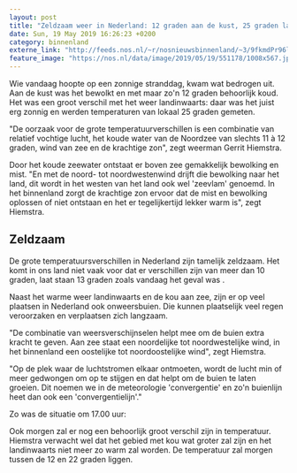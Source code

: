 ```yaml
---
layout: post
title: "Zeldzaam weer in Nederland: 12 graden aan de kust, 25 graden landinwaarts"
date: Sun, 19 May 2019 16:26:23 +0200
category: binnenland
externe_link: "http://feeds.nos.nl/~r/nosnieuwsbinnenland/~3/9fkmdPr96ls/2285416"
feature_image: "https://nos.nl/data/image/2019/05/19/551178/1008x567.jpg"
---
```


<p>Wie vandaag hoopte op een zonnige stranddag, kwam wat bedrogen uit. Aan de kust was het bewolkt en met maar zo'n 12 graden behoorlijk koud. Het was een groot verschil met het weer landinwaarts: daar was het juist erg zonnig en werden temperaturen van lokaal 25 graden gemeten.</p>
<p>"De oorzaak voor de grote temperatuurverschillen is een combinatie van relatief vochtige lucht, het koude water van de Noordzee van slechts 11 à 12 graden, wind van zee en de krachtige zon", zegt weerman Gerrit Hiemstra.</p>
<p>Door het koude zeewater ontstaat er boven zee gemakkelijk bewolking en mist. "En met de noord- tot noordwestenwind drijft die bewolking naar het land, dit wordt in het westen van het land ook wel 'zeevlam' genoemd. In het binnenland zorgt de krachtige zon ervoor dat de mist en bewolking oplossen of niet ontstaan en het er tegelijkertijd lekker warm is", zegt Hiemstra.</p>
<h2>Zeldzaam</h2>
<p>De grote temperatuursverschillen in Nederland zijn tamelijk zeldzaam. Het komt in ons land niet vaak voor dat er verschillen zijn van meer dan 10 graden, laat staan 13 graden zoals vandaag het geval was .</p>
<p>Naast het warme weer landinwaarts en de kou aan zee, zijn er op veel plaatsen in Nederland ook onweersbuien. Die kunnen plaatselijk veel regen veroorzaken en verplaatsen zich langzaam.</p>
<p>"De combinatie van weersverschijnselen helpt mee om de buien extra kracht te geven. Aan zee staat een noordelijke tot noordwestelijke wind, in het binnenland een oostelijke tot noordoostelijke wind", zegt Hiemstra.</p>
<p>"Op de plek waar de luchtstromen elkaar ontmoeten, wordt de lucht min of meer gedwongen om op te stijgen en dat helpt om de buien te laten groeien. Dit noemen we in de meteorologie 'convergentie' en zo'n buienlijn heet dan ook een 'convergentielijn'."</p>
<p>Zo was de situatie om 17.00 uur:</p>
<p>Ook morgen zal er nog een behoorlijk groot verschil zijn in temperatuur. Hiemstra verwacht wel dat het gebied met kou wat groter zal zijn en het landinwaarts niet meer zo warm zal worden. De temperatuur zal morgen tussen de 12 en 22 graden liggen.</p><img src="http://feeds.feedburner.com/~r/nosnieuwsbinnenland/~4/9fkmdPr96ls" height="1" width="1" alt=""/>

